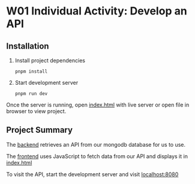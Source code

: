 # W01 Individual Activity: Develop an API

## Installation

1. Install project dependencies

	 `pnpm install`

2. Start development server

	 `pnpm run dev`

Once the server is running, open [index.html](frontend/index.html) with live server or open file in browser to view
project.

## Project Summary

The [backend](backend) retrieves an API from our mongodb database for us to use.

The [frontend](frontend) uses JavaScript to fetch data from our API and displays it
in [index.html](frontend/index.html)

To visit the API, start the development server and visit [localhost:8080](http://localhost:8080)